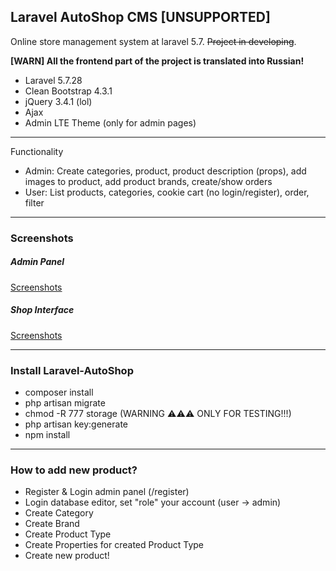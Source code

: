 <h2>Laravel AutoShop CMS [UNSUPPORTED]</h2>
<p>Online store management system at laravel 5.7. <s>Project in developing</s>.</p>
<p><b>[WARN] All the frontend part of the project is translated into Russian!</b></p>
<ul>
    <li>Laravel 5.7.28</li>
    <li>Clean Bootstrap 4.3.1</li>
    <li>jQuery 3.4.1 (lol)</li>
    <li>Ajax</li>
    <li>Admin LTE Theme (only for admin pages)</li>
</ul>
<hr>
Functionality
<ul>
    <li>Admin: Create categories, product, product description (props), add images to product, add product brands, create/show orders</li>
    <li>User: List products, categories, cookie cart (no login/register), order, filter</li>
</ul>
<hr>
<h3>Screenshots</h3>
<h5>Admin Panel</h5>
<a href="https://github.com/bigenergy/laravel-autoshop/tree/restyle/screenshots/Admin">Screenshots</a>
<h5>Shop Interface</h5>
<a href="https://github.com/bigenergy/laravel-autoshop/tree/restyle/screenshots/Shop">Screenshots</a>
<hr>
<h3>Install Laravel-AutoShop</h3>
<ul>
    <li>composer install</li>
    <li>php artisan migrate</li>
    <li>chmod -R 777 storage (WARNING ⚠️⚠️⚠️ ONLY FOR TESTING!!!)</li>
    <li>php artisan key:generate</li>
    <li>npm install</li>
</ul>

<hr>
<h3>How to add new product?</h3>
<ul>
    <li>Register & Login admin panel (/register)</li>
	<li>Login database editor, set "role" your account (user -> admin)</li>
    <li>Create Category</li>
    <li>Create Brand</li>
    <li>Create Product Type</li>
    <li>Create Properties for created Product Type</li>
    <li>Create new product!</li>
</ul>

